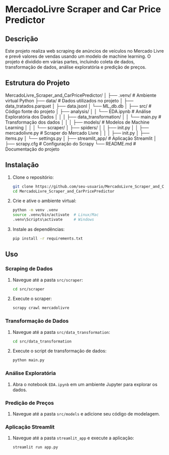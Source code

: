 # MercadoLivre Scraper and Car Price Predictor

## Descrição

Este projeto realiza web scraping de anúncios de veículos no Mercado Livre e prevê valores de vendas usando um modelo de machine learning. O projeto é dividido em várias partes, incluindo coleta de dados, transformação de dados, análise exploratória e predição de preços.

## Estrutura do Projeto

MercadoLivre_Scraper_and_CarPricePredictor/
│
├── .venv/ # Ambiente virtual Python
├── data/ # Dados utilizados no projeto
│ ├── data_tratados.parquet
│ ├── data.jsonl
│ └── ML_db.db
│
├── src/ # Código fonte do projeto
│ ├── analysis/
│ │ └── EDA.ipynb # Análise Exploratória dos Dados
│ │
│ ├── data_transformation/
│ │ └── main.py # Transformação dos dados
│ │
│ ├── models/ # Modelos de Machine Learning
│ │
│ └── scraper/
│ ├── spiders/
│ │ ├── init.py
│ │ ├── mercadolivre.py # Scraper do Mercado Livre
│ │
│ ├── init.py
│ ├── items.py
│ └── settings.py
│
├── streamlit_app/ # Aplicação Streamlit
│
├── scrapy.cfg # Configuração do Scrapy
└── README.md # Documentação do projeto

## Instalação

1. Clone o repositório:
    ```sh
    git clone https://github.com/seu-usuario/MercadoLivre_Scraper_and_CarPricePredictor.git
    cd MercadoLivre_Scraper_and_CarPricePredictor
    ```

2. Crie e ative o ambiente virtual:
    ```sh
    python -m venv .venv
    source .venv/bin/activate  # Linux/Mac
    .venv\Scripts\activate     # Windows
    ```

3. Instale as dependências:
    ```sh
    pip install -r requirements.txt
    ```

## Uso

### Scraping de Dados

1. Navegue até a pasta `src/scraper`:
    ```sh
    cd src/scraper
    ```

2. Execute o scraper:
    ```sh
    scrapy crawl mercadolivre
    ```

### Transformação de Dados

1. Navegue até a pasta `src/data_transformation`:
    ```sh
    cd src/data_transformation
    ```

2. Execute o script de transformação de dados:
    ```sh
    python main.py
    ```

### Análise Exploratória

1. Abra o notebook `EDA.ipynb` em um ambiente Jupyter para explorar os dados.

### Predição de Preços

1. Navegue até a pasta `src/models` e adicione seu código de modelagem.

### Aplicação Streamlit

1. Navegue até a pasta `streamlit_app` e execute a aplicação:
    ```sh
    streamlit run app.py
